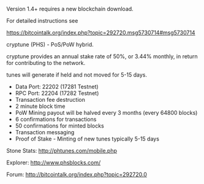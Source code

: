 Version 1.4+ requires a new blockchain download.

For detailed instructions see

https://bitcointalk.org/index.php?topic=292720.msg5730714#msg5730714

cryptune (PHS) - PoS/PoW hybrid.

cryptune provides an annual stake rate of 50%, or 3.44% monthly, in return for contributing to the network.

tunes will generate if held and not moved for 5-15 days.

   - Data Port: 22202 (17281 Testnet)
   - RPC Port: 22204 (17282 Testnet)
   - Transaction fee destruction
   - 2 minute block time
   - PoW Mining payout will be halved every 3 months (every 64800 blocks)
   - 6 confirmations for transactions
   - 50 confirmations for minted blocks
   - Transaction messaging
   - Proof of Stake - Minting of new tunes typically 5-15 days

Stone Stats: http://phtunes.com/mobile.php
   
Explorer: http://www.phsblocks.com/

Forum: http://bitcointalk.org/index.php?topic=292720.0
